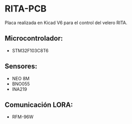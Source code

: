 # RITA-PCB
Placa realizada en Kicad V6 para el control del velero RITA.

## Microcontrolador:
- STM32F103C8T6

## Sensores:
- NEO 8M
- BNO055
- INA219

## Comunicación LORA:
- RFM-96W
